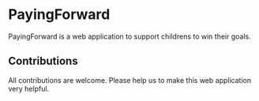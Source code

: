 # PayingForward

PayingForward is a web application to support childrens to win their goals.

## Contributions

All contributions are welcome. Please help us to make this web application very helpful.
